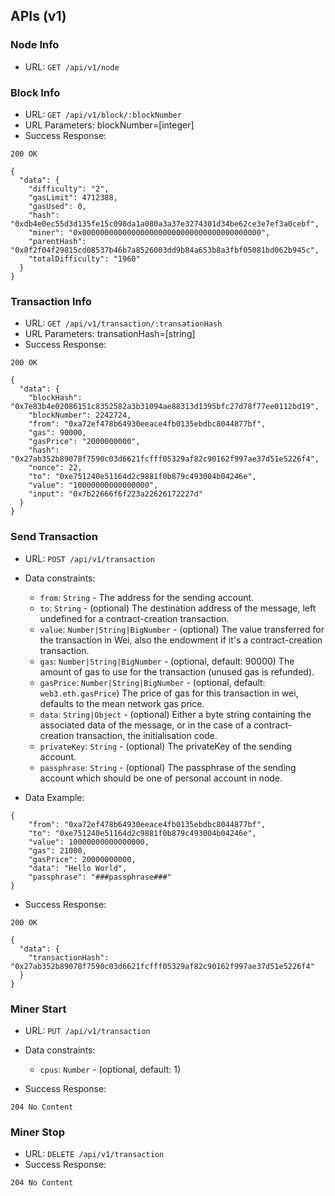 ## APIs (v1)

### Node Info

* URL: `GET /api/v1/node`

### Block Info

* URL: `GET /api/v1/block/:blockNumber`
* URL Parameters: blockNumber=[integer]
* Success Response:

`200 OK`

```
{
  "data": {
    "difficulty": "2",
    "gasLimit": 4712388,
    "gasUsed": 0,
    "hash": "0xdb4e0ec55d3d135fe15c098da1a080a3a37e3274301d34be62ce3e7ef3a0cebf",
    "miner": "0x0000000000000000000000000000000000000000",
    "parentHash": "0x8f2f04f29815cd08537b46b7a8526003dd9b84a653b8a3fbf05081bd062b945c",
    "totalDifficulty": "1960"
  }
}
```

### Transaction Info

* URL: `GET /api/v1/transaction/:transationHash`
* URL Parameters: transationHash=[string]
* Success Response:

`200 OK`

```
{
  "data": {
    "blockHash": "0x7e83b4e02086151c8352582a3b31094ae88313d1395bfc27d78f77ee0112bd19",
    "blockNumber": 2242724,
    "from": "0xa72ef478b64930eeace4fb0135ebdbc8044877bf",
    "gas": 90000,
    "gasPrice": "2000000000",
    "hash": "0x27ab352b89078f7590c03d6621fcfff05329af82c90162f997ae37d51e5226f4",
    "nonce": 22,
    "to": "0xe751240e51164d2c9881f0b879c493004b04246e",
    "value": "10000000000000000",
    "input": "0x7b22666f6f223a22626172227d"
  }
}
```

### Send Transaction

* URL: `POST /api/v1/transaction`
* Data constraints:
  * `from`: `String` - The address for the sending account.
  * `to`: `String` - (optional) The destination address of the message, left undefined for a contract-creation transaction.
  * `value`: `Number|String|BigNumber` - (optional) The value transferred for the transaction in Wei, also the endowment if it's a contract-creation transaction.
  * `gas`: `Number|String|BigNumber` - (optional, default: 90000) The amount of gas to use for the transaction (unused gas is refunded).
  * `gasPrice`: `Number|String|BigNumber` - (optional, default: `web3.eth.gasPrice`) The price of gas for this transaction in wei, defaults to the mean network gas price.
  * `data`: `String|Object` - (optional) Either a byte string containing the associated data of the message, or in the case of a contract-creation transaction, the initialisation code.
  * `privateKey`: `String` - (optional) The privateKey of the sending account.
  * `passphrase`: `String` - (optional) The passphrase of the sending account which should be one of personal account in node.

* Data Example:

```
{
	"from": "0xa72ef478b64930eeace4fb0135ebdbc8044877bf",
	"to": "0xe751240e51164d2c9881f0b879c493004b04246e",
	"value": 10000000000000000,
	"gas": 21000,
	"gasPrice": 20000000000,
	"data": "Hello World",
	"passphrase": "###passphrase###"
}
```

* Success Response:

`200 OK`

```
{
  "data": {
    "transactionHash": "0x27ab352b89078f7590c03d6621fcfff05329af82c90162f997ae37d51e5226f4"
  }
}
```

### Miner Start

* URL: `PUT /api/v1/transaction`
* Data constraints:
  * `cpus`: `Number` - (optional, default: 1)

* Success Response:

`204 No Content`

 ### Miner Stop

* URL: `DELETE /api/v1/transaction`
* Success Response:

`204 No Content`
